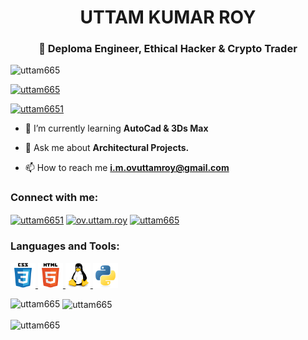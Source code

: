 <h1 align="center"> UTTAM KUMAR ROY</h1>
<h3 align="center">🏢 Deploma Engineer, Ethical Hacker & Crypto Trader</h3>

<p align="left"> <img src="https://komarev.com/ghpvc/?username=uttam665&label=Profile%20views&color=0e75b6&style=flat" alt="uttam665" /> </p>

<p align="left"> <a href="https://github.com/ryo-ma/github-profile-trophy"><img src="https://github-profile-trophy.vercel.app/?username=uttam665" alt="uttam665" /></a> </p>

<p align="left"> <a href="https://twitter.com/uttam6651" target="blank"><img src="https://img.shields.io/twitter/follow/uttam6651?logo=twitter&style=for-the-badge" alt="uttam6651" /></a> </p>

- 🌱 I’m currently learning **AutoCad & 3Ds Max**

- 💬 Ask me about **Architectural Projects.**

- 📫 How to reach me **i.m.ovuttamroy@gmail.com**

<h3 align="left">Connect with me:</h3>
<p align="left">
<a href="https://twitter.com/uttam6651" target="blank"><img align="center" src="https://raw.githubusercontent.com/rahuldkjain/github-profile-readme-generator/master/src/images/icons/Social/twitter.svg" alt="uttam6651" height="30" width="40" /></a>
<a href="https://fb.com/ov.uttam.roy" target="blank"><img align="center" src="https://raw.githubusercontent.com/rahuldkjain/github-profile-readme-generator/master/src/images/icons/Social/facebook.svg" alt="ov.uttam.roy" height="30" width="40" /></a>
<a href="https://discord.gg/uttam665" target="blank"><img align="center" src="https://raw.githubusercontent.com/rahuldkjain/github-profile-readme-generator/master/src/images/icons/Social/discord.svg" alt="uttam665" height="30" width="40" /></a>
</p>

<h3 align="left">Languages and Tools:</h3>
<p align="left"> <a href="https://www.w3schools.com/css/" target="_blank" rel="noreferrer"> <img src="https://raw.githubusercontent.com/devicons/devicon/master/icons/css3/css3-original-wordmark.svg" alt="css3" width="40" height="40"/> </a> <a href="https://www.w3.org/html/" target="_blank" rel="noreferrer"> <img src="https://raw.githubusercontent.com/devicons/devicon/master/icons/html5/html5-original-wordmark.svg" alt="html5" width="40" height="40"/> </a> <a href="https://www.linux.org/" target="_blank" rel="noreferrer"> <img src="https://raw.githubusercontent.com/devicons/devicon/master/icons/linux/linux-original.svg" alt="linux" width="40" height="40"/> </a> <a href="https://www.python.org" target="_blank" rel="noreferrer"> <img src="https://raw.githubusercontent.com/devicons/devicon/master/icons/python/python-original.svg" alt="python" width="40" height="40"/> </a> </p>

<p><img align="left" src="https://github-readme-stats.vercel.app/api/top-langs?username=uttam665&show_icons=true&locale=en&layout=compact" alt="uttam665" /></p>

<p>&nbsp;<img align="center" src="https://github-readme-stats.vercel.app/api?username=uttam665&show_icons=true&locale=en" alt="uttam665" /></p>

<p><img align="center" src="https://github-readme-streak-stats.herokuapp.com/?user=uttam665&" alt="uttam665" /></p>
